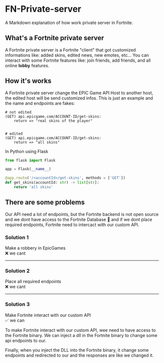 # FN-Private-server
A Markdown explanation of how work private server in Fortnite.

## What's a Fortnite private server
A Fortnite private server is a Fortnite "client" that got customized informations like: added skins, edited news, new emotes, etc...
You can interact with some Fortnite features like: join friends, add friends, and all online **lobby** features.

## How it's works
A Fortnite private server change the EPIC Game API Host to another host, the edited host will be send customized infos.
This is just an example and the name and endpoints are fakes:
```
# not edited
(GET) api.epicgame.com/ACCOUNT-ID/get-skins:
    return => "real skins of the player"


# edited
(GET) api.epicgame.com/ACCOUNT-ID/get-skins:
    return => "all skins"
```
In Python using Flask

```python
from flask import Flask

app = Flask(__name__)

@app.route('/<accountId>/get-skins', methods = ['GET'])
def get_skins(accountId: str) -> list[str]:
    return 'all skins'
```

## There are some problems
Our API need a lot of endpoints, but the Fortnite backend is not open source and we dont have access to the Fortnite Database 🙁 and if we dont place required endpoints,
Fortnite need to intercact with our custom API.

### Solution 1
Make a robbery in EpicGames
<br>
❌ we cant

<hr>

### Solution 2
Place all required endpoints
<br>
❌ we cant

<hr>

### Solution 3
Make Fortnite interact with our custom API
<br>
✅ we can
 
 To make Fortnite interact with our custom API, wee need to have access to the Fortnite binary.
 We can inject a dll in the Fortnite binary to change some api endpoints to our.
 
 Finally, when you inject the DLL into the Fortnite binary, it change some endpoints and redirected to our and the responses are like we changed it.
